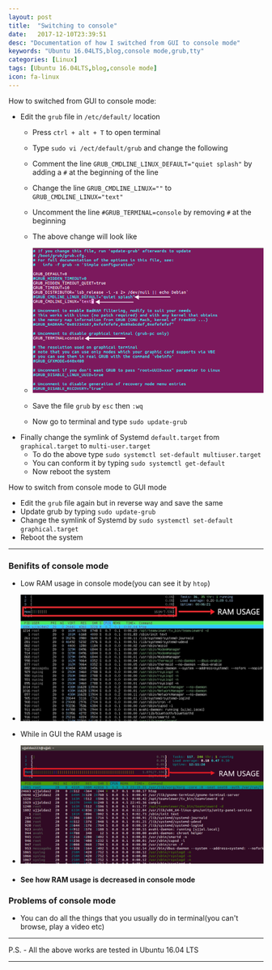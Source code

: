 ```yaml
---
layout: post
title:  "Switching to console"
date:   2017-12-10T23:39:51
desc: "Documentation of how I switched from GUI to console mode"
keywords: "Ubuntu 16.04LTS,blog,console mode,grub,tty"
categories: [Linux]
tags: [Ubuntu 16.04LTS,blog,console mode]
icon: fa-linux
---
```


How to switched from GUI to console mode:
- Edit the `grub` file in `/etc/default/` location
  - Press `ctrl + alt + T` to open terminal
  - Type `sudo vi /ect/default/grub` and change the following
  - Comment the line `GRUB_CMDLINE_LINUX_DEFAULT="quiet splash"` by adding a `#` at the beginning of the line
  - Change the line `GRUB_CMDLINE_LINUX=""` to `GRUB_CMDLINE_LINUX="text"`
  - Uncomment the line `#GRUB_TERMINAL=console` by removing `#` at the beginning
  - The above change will look like
  
  - ![vi editor](https://raw.githubusercontent.com/ujjaldas1997/Data_images/master/blogs/vi_grub.jpg)
  
  - Save the file `grub` by `esc` then `:wq`
  - Now go to terminal and type `sudo update-grub`
- Finally change the symlink of Systemd `default.target` from `graphical.target` to `multi-user.target`
  - To do the above type `sudo systemctl set-default multiuser.target`
  - You can conform it by typing `sudo systemctl get-default`
  - Now reboot the system

How to switch from console mode to GUI mode
- Edit the `grub` file again but in reverse way and save the same
- Update grub by typing `sudo update-grub`
- Change the symlink of Systemd by `sudo systemctl set-default graphical.target`
- Reboot the system

---

### Benifits of console mode
- Low RAM usage in console mode(you can see it by `htop`)   

- ![Console RAM](https://raw.githubusercontent.com/ujjaldas1997/Data_images/master/blogs/console_ram.jpg)

- While in GUI the RAM usage is 

- ![GUI RAM](https://raw.githubusercontent.com/ujjaldas1997/Data_images/master/blogs/gui_ram.jpg)


- #### See how RAM usage is decreased in console mode
### Problems of console mode
- You can do all the things that you usually do in terminal(you can't browse, play a video etc)

---

P.S. - All the above works are tested in Ubuntu 16.04 LTS

---
